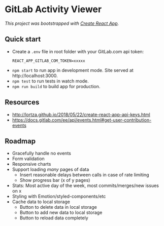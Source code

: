 # GitLab Activity Viewer

_This project was bootstrapped with [Create React App](https://github.com/facebook/create-react-app)._

## Quick start

- Create a `.env` file in root folder with your GitLab.com api token:
    ```
    REACT_APP_GITLAB_COM_TOKEN=xxxxx
    ```
- `npm start` to run app in development mode. Site served at http://localhost:3000.
- `npm test` to run tests in watch mode.
- `npm run build` to build app for production.


## Resources

- http://lortza.github.io/2018/05/22/create-react-app-api-keys.html
- https://docs.gitlab.com/ee/api/events.html#get-user-contribution-events

## Roadmap

- Gracefully handle no events
- Form validation
- Responsive charts
- Support loading _many_ pages of data
    - Insert reasonable delays between calls in case of rate limiting
    - Show progress bar (x of y pages)
- Stats: Most active day of the week, most commits/merges/new issues on x
- Styling with Emotion/styled-components/etc
- Cache data to local storage
    - Button to delete data in local storage
    - Button to add new data to local storage
    - Button to reload data completely
